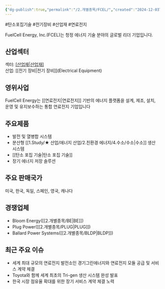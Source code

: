 ```yaml
---
{"dg-publish":true,"permalink":"/2.개별종목/FCEL/","created":"2024-12-03T20:14:33.794+09:00","updated":"2025-07-29T21:37:04.651+09:00"}
---
```


#탄소포집기술 #전기장비 #산업재 #연료전지 


FuelCell Energy, Inc.(FCEL)는 청정 에너지 기술 분야의 글로벌 리더 기업입니다.

## 산업섹터

섹터: [[산업재\|산업재]](Industrials)  
산업: [[전기 장비\|전기 장비]](Electrical Equipment)

## 영위사업

FuelCell Energy는 [[연료전지\|연료전지]] 기반의 에너지 플랫폼을 설계, 제조, 설치, 운영 및 유지보수하는 통합 연료전지 기업입니다

## 주요제품

- 발전 및 열병합 시스템
- 분산형 [[1.Study/★ 산업/에너지 산업/2.친환경 에너지/4.수소/수소\|수소]] 생산 시스템
- [[탄소 포집 기술\|탄소 포집 기술]]
- 장기 에너지 저장 솔루션

## 주요 판매국가

미국, 한국, 독일, 스페인, 영국, 캐나다

## 경쟁업체

- Bloom Energy([[2.개별종목/BE\|BE]])
- Plug Power([[2.개별종목/PLUG\|PLUG]])
- Ballard Power Systems([[2.개별종목/BLDP\|BLDP]])

## 최근 주요 이슈

- 세계 최대 규모의 연료전지 발전소인 경기그린에너지와 연료전지 모듈 공급 및 서비스 계약 체결
- Toyota와 함께 세계 최초의 Tri-gen 생산 시스템 완성 발표
- 한국 시장 점유율 확대를 위한 장기 서비스 계약 체결 노력